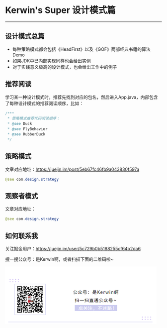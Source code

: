 # Kerwin's Super 设计模式篇

------



## 设计模式总篇

- 每种策略模式都会包括《HeadFirst》以及《GOF》两部经典书籍的算法Demo
- 如果JDK中已内部实现同样也会给出实例
- 对于实践意义极高的设计模式，也会给出工作中的例子



## 推荐阅读

学习某一种设计模式时，推荐先找到对应的包名，然后进入App.java，内部包含了每种设计模式的推荐阅读顺序，比如：

```java
/***
 * 策略模式推荐代码阅读顺序：
 * @see Duck
 * @see FlyBehavior
 * @see RubberDuck
 */
```





## 策略模式

文章对应地址：https://juejin.im/post/5eb67fc46fb9a043830f597a

```java
@see com.design.strategy
```



## 观察者模式

文章对应地址：

```java
@see com.design.strategy
```





## 如何联系我

关注掘金用户：https://juejin.im/user/5c729b0b5188255cf64b2da6

搜一搜公众号：是Kerwin啊，或者扫描下面的二维码啦~

![微信公众号](img/wechat.png)


